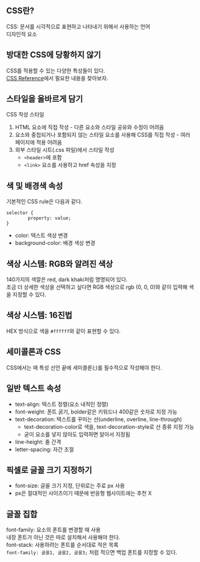 ## CSS란?

CSS: 문서를 시각적으로 표현하고 나타내기 위해서 사용하는 언어 <br>
디자인적 요소

## 방대한 CSS에 당황하지 않기

CSS를 적용할 수 있는 다양한 특성들이 있다. <br>
[CSS Reference](https://developer.mozilla.org/ko/docs/Web/CSS/Reference)에서 필요한 내용을 찾아보자. <br>

## 스타일을 올바르게 담기

CSS 작성 스타일 <br>
1. HTML 요소에 직접 작성 - 다른 요소와 스타일 공유와 수정이 어려움
2. 요소와 중첩되거나 포함되지 않는 스타일 요소를 사용해 CSS를 직접 작성 - 여러 페이지에 적용 어려움
3. 외부 스타일 시트(.css 파일)에서 스타일 작성
    - ```<header>```에 포함
    - ```<link>``` 요소를 사용하고 href 속성을 지정

## 색 및 배경색 속성

기본적인 CSS rule은 다음과 같다. <br>
```
selector {
        property: value;
}
```
- color: 텍스트 색상 변경
- background-color: 배경 색상 변경

## 색상 시스템: RGB와 알려진 색상

140가지의 색깔은 red, dark khaki처럼 명명되어 있다. <br>
조금 더 상세한 색상을 선택하고 싶다면 RGB 색상으로 rgb (0, 0, 0)와 같이 입력해 색을 지정할 수 있다. <br>

## 색상 시스템: 16진법

HEX 방식으로 색을 ```#ffffff```와 같이 표현할 수 있다. <br>

## 세미콜론과 CSS

CSS에서는 매 특성 선언 끝에 세미콜론(;)를 필수적으로 작성해야 한다. <br>

## 일반 텍스트 속성

- text-align: 텍스트 정렬(요소 내적인 정렬)
- font-weight: 폰트 굵기, bolder같은 키워드나 400같은 숫자로 지정 가능
- text-decoration: 텍스트를 꾸미는 선(underline, overline, line-through)
    - text-decoration-color로 색을, text-decoration-style로 선 종류 지정 가능
    - 굳이 요소를 넣지 않아도 입력하면 알아서 지정됨
- line-height: 줄 간격
- letter-spacing: 자간 조절

## 픽셀로 글꼴 크기 지정하기

- font-size: 글꼴 크기 지정, 단위로는 주로 px 사용
- px은 절대적인 사이즈이기 때문에 반응형 웹사이트에는 추천 X

## 글꼴 집합

font-family: 요소의 폰트를 변경할 때 사용 <br>
내장 폰트가 아닌 것은 따로 설치해서 사용해야 한다. <br>
font-stack: 사용하려는 폰트를 순서대로 적은 목록 <br>
```font-family: 글꼴1, 글꼴2, 글꼴3;``` 처럼 적으면 백업 폰트를 지정할 수 있다.<br>